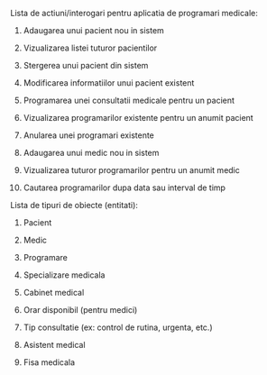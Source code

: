 Lista de actiuni/interogari pentru aplicatia de programari medicale:

1. Adaugarea unui pacient nou in sistem

2. Vizualizarea listei tuturor pacientilor

3. Stergerea unui pacient din sistem

4. Modificarea informatiilor unui pacient existent

5. Programarea unei consultatii medicale pentru un pacient

6. Vizualizarea programarilor existente pentru un anumit pacient

7. Anularea unei programari existente

8. Adaugarea unui medic nou in sistem

9. Vizualizarea tuturor programarilor pentru un anumit medic

10. Cautarea programarilor dupa data sau interval de timp

Lista de tipuri de obiecte (entitati):

1. Pacient

2. Medic

3. Programare

4. Specializare medicala

5. Cabinet medical

6. Orar disponibil (pentru medici)

7. Tip consultatie (ex: control de rutina, urgenta, etc.)

8. Asistent medical

9. Fisa medicala


